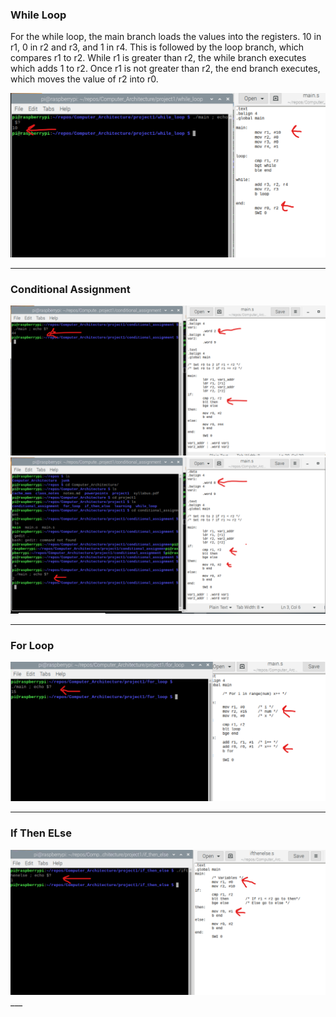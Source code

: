 ### While Loop

For the while loop, the main branch loads the values into the registers. 10 in r1, 0 in r2 and r3, and 1 in r4. This is followed by the loop branch, which compares r1 to r2. While r1 is greater than r2, the while branch executes which adds 1 to r2. Once r1 is not greater than r2, the end branch executes, which moves the value of r2 into r0.

<img src="./screenshots/wl.png">

___
### Conditional Assignment

<img src="./screenshots/ca_lt.png">
<img src="./screenshots/ca_gt.png">

___
### For Loop

<img src="./screenshots/fl.png">

___
### If Then ELse

<img src="./screenshots/ite_lt.png">
___